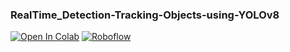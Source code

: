 ### RealTime_Detection-Tracking-Objects-using-YOLOv8

[![Open In Colab](https://colab.research.google.com/assets/colab-badge.svg)](https://colab.research.google.com/drive/1MSgQ48ofFu3MJCSTBaKgB405jIh3aIzk#scrollTo=IMkmn0Wr-JFq)
[![Roboflow](https://img.shields.io/badge/Roboflow-Dataset-purple.svg)](https://universe.roboflow.com/projectdeeplearning/project_deeplearning)

